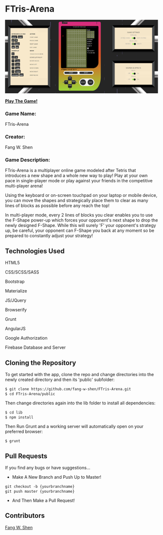 # FTris-Arena

[![PREVIEW](https://github.com/fang-w-shen/Professional-Portfolio/blob/master/img/portfolio/ftris.png)](https://tetris-arena.firebaseapp.com)

**[Play The Game!](https://tetris-arena.firebaseapp.com)**

### Game Name:

FTris-Arena

### Creator:

Fang W. Shen

### Game Description:

FTris-Arena is a multiplayer online game modeled after Tetris that introduces a new shape and a whole new way to play! Play at your own pace in single-player mode or play against your friends in the competitive multi-player arena!

Using the keyboard or on-screen touchpad on your laptop or mobile device, you can move the shapes and strategically place them to clear as many lines of blocks as possible before any reach the top!

In multi-player mode, every 2 lines of blocks you clear enables you to use the F-Shape power-up which forces your opponent's next shape to drop the newly designed F-Shape. While this will surely 'F' your opponent's strategy up, be careful, your opponent can F-Shape you back at any moment so be prepared to constantly adjust your strategy!

## Technologies Used

HTML5

CSS/SCSS/SASS

Bootstrap

Materialize

JS/JQuery

Browserify

Grunt

AngularJS

Google Authorization

Firebase Database and Server


## Cloning the Repository

To get started with the app, clone the repo and change directories into the newly created directory and then its 'public' subfolder:

```
$ git clone https://github.com/fang-w-shen/FTris-Arena.git
$ cd FTris-Arena/public
```
Then change directories again into the lib folder to install all dependencies:
```
$ cd lib
$ npm install
```
Then Run Grunt and a working server will automatically open on your preferred browser:
```
$ grunt
```

## Pull Requests
If you find any bugs or have suggestions...
 * Make A New Branch and Push Up to Master!
```
git checkout -b {yourbranchname}
git push master {yourbranchname}
```
* And Then Make a Pull Request!

## Contributors

[Fang W. Shen](https://github.com/fang-w-shen)
